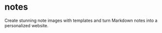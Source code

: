 # notes
Create stunning note images with templates and turn Markdown notes into a personalized website.
